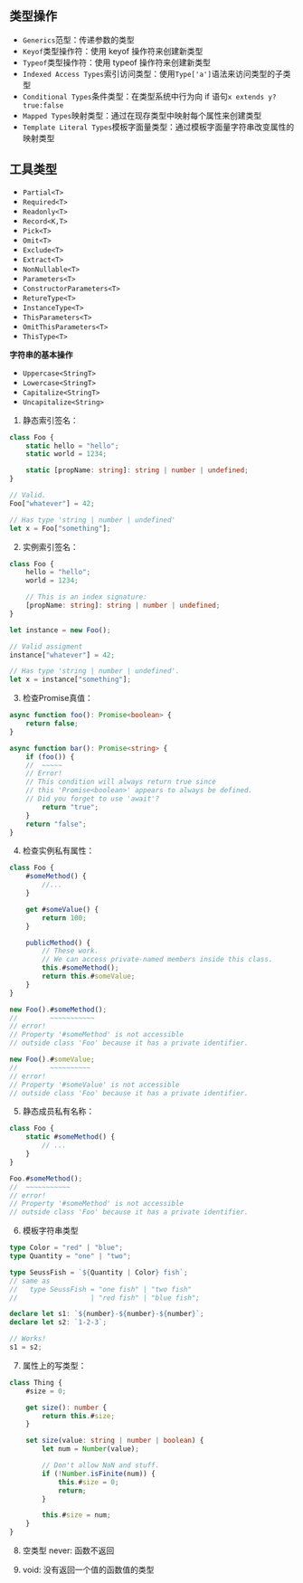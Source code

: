 ## 类型操作

- `Generics`范型：传递参数的类型
- `Keyof`类型操作符：使用 keyof 操作符来创建新类型
- `Typeof`类型操作符：使用 typeof 操作符来创建新类型
- `Indexed Access Types`索引访问类型：使用`Type['a']`语法来访问类型的子类型
- `Conditional Types`条件类型：在类型系统中行为向 if 语句`x extends y?true:false`
- `Mapped Types`映射类型：通过在现存类型中映射每个属性来创建类型
- `Template Literal Types`模板字面量类型：通过模板字面量字符串改变属性的映射类型

## 工具类型

- `Partial<T>`
- `Required<T>`
- `Readonly<T>`
- `Record<K,T>`
- `Pick<T> `
- `Omit<T> `
- `Exclude<T>`
- `Extract<T>`
- `NonNullable<T>`
- `Parameters<T> `
- `ConstructorParameters<T>`
- `RetureType<T> `
- `InstanceType<T> `
- `ThisParameters<T> `
- `OmitThisParameters<T> `
- `ThisType<T> `

**字符串的基本操作**

- `Uppercase<StringT>`
- `Lowercase<StringT>`
- `Capitalize<StringT>`
- `Uncapitalize<String>`


1. 静态索引签名：

```ts
class Foo {
    static hello = "hello";
    static world = 1234;

    static [propName: string]: string | number | undefined;
}

// Valid.
Foo["whatever"] = 42;

// Has type 'string | number | undefined'
let x = Foo["something"];
```

2. 实例索引签名：

```ts
class Foo {
    hello = "hello";
    world = 1234;

    // This is an index signature:
    [propName: string]: string | number | undefined;
}

let instance = new Foo();

// Valid assigment
instance["whatever"] = 42;

// Has type 'string | number | undefined'.
let x = instance["something"];
```

3. 检查Promise真值：

```ts
async function foo(): Promise<boolean> {
    return false;
}

async function bar(): Promise<string> {
    if (foo()) {
    //  ~~~~~
    // Error!
    // This condition will always return true since
    // this 'Promise<boolean>' appears to always be defined.
    // Did you forget to use 'await'?
        return "true";
    }
    return "false";
}
```

4. 检查实例私有属性：

```ts
class Foo {
    #someMethod() {
        //...
    }

    get #someValue() {
        return 100;
    }

    publicMethod() {
        // These work.
        // We can access private-named members inside this class.
        this.#someMethod();
        return this.#someValue;
    }
}

new Foo().#someMethod();
//        ~~~~~~~~~~~
// error!
// Property '#someMethod' is not accessible
// outside class 'Foo' because it has a private identifier.

new Foo().#someValue;
//        ~~~~~~~~~~
// error!
// Property '#someValue' is not accessible
// outside class 'Foo' because it has a private identifier.
```

5. 静态成员私有名称：

```ts
class Foo {
    static #someMethod() {
        // ...
    }
}

Foo.#someMethod();
//  ~~~~~~~~~~~
// error!
// Property '#someMethod' is not accessible
// outside class 'Foo' because it has a private identifier.
```

6. 模板字符串类型

```ts
type Color = "red" | "blue";
type Quantity = "one" | "two";

type SeussFish = `${Quantity | Color} fish`;
// same as
//   type SeussFish = "one fish" | "two fish"
//                  | "red fish" | "blue fish";

declare let s1: `${number}-${number}-${number}`;
declare let s2: `1-2-3`;

// Works!
s1 = s2;
```

7. 属性上的写类型：

```ts
class Thing {
    #size = 0;

    get size(): number {
        return this.#size;
    }

    set size(value: string | number | boolean) {
        let num = Number(value);

        // Don't allow NaN and stuff.
        if (!Number.isFinite(num)) {
            this.#size = 0;
            return;
        }

        this.#size = num;
    }
}
```

8. 空类型 never: 函数不返回

9. void: 没有返回一个值的函数值的类型